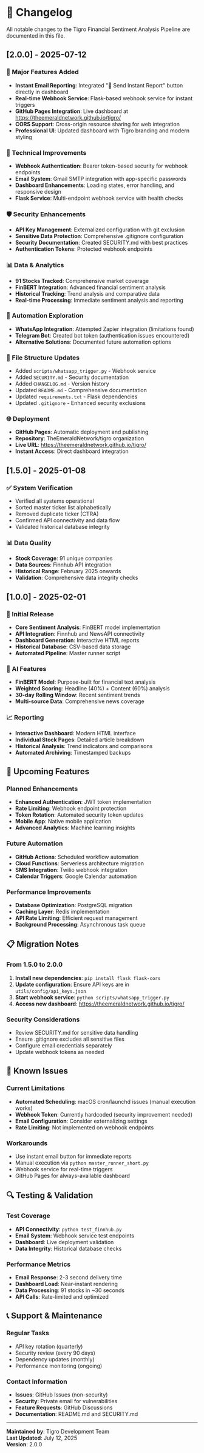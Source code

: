 # 📝 Changelog

All notable changes to the Tigro Financial Sentiment Analysis Pipeline are documented in this file.

## [2.0.0] - 2025-07-12

### 🚀 Major Features Added
- **Instant Email Reporting**: Integrated "📧 Send Instant Report" button directly in dashboard
- **Real-time Webhook Service**: Flask-based webhook service for instant triggers
- **GitHub Pages Integration**: Live dashboard at https://theemeraldnetwork.github.io/tigro/
- **CORS Support**: Cross-origin resource sharing for web integration
- **Professional UI**: Updated dashboard with Tigro branding and modern styling

### 🔧 Technical Improvements
- **Webhook Authentication**: Bearer token-based security for webhook endpoints
- **Email System**: Gmail SMTP integration with app-specific passwords
- **Dashboard Enhancements**: Loading states, error handling, and responsive design
- **Flask Service**: Multi-endpoint webhook service with health checks

### 🛡️ Security Enhancements
- **API Key Management**: Externalized configuration with git exclusion
- **Sensitive Data Protection**: Comprehensive .gitignore configuration
- **Security Documentation**: Created SECURITY.md with best practices
- **Authentication Tokens**: Protected webhook endpoints

### 📊 Data & Analytics
- **91 Stocks Tracked**: Comprehensive market coverage
- **FinBERT Integration**: Advanced financial sentiment analysis
- **Historical Tracking**: Trend analysis and comparative data
- **Real-time Processing**: Immediate sentiment analysis and reporting

### 🔄 Automation Exploration
- **WhatsApp Integration**: Attempted Zapier integration (limitations found)
- **Telegram Bot**: Created bot token (authentication issues encountered)
- **Alternative Solutions**: Documented future automation options

### 📁 File Structure Updates
- Added `scripts/whatsapp_trigger.py` - Webhook service
- Added `SECURITY.md` - Security documentation
- Added `CHANGELOG.md` - Version history
- Updated `README.md` - Comprehensive documentation
- Updated `requirements.txt` - Flask dependencies
- Updated `.gitignore` - Enhanced security exclusions

### 🌐 Deployment
- **GitHub Pages**: Automatic deployment and publishing
- **Repository**: TheEmeraldNetwork/tigro organization
- **Live URL**: https://theemeraldnetwork.github.io/tigro/
- **Instant Access**: Direct dashboard integration

## [1.5.0] - 2025-01-08

### ✅ System Verification
- Verified all systems operational
- Sorted master ticker list alphabetically
- Removed duplicate ticker (CTRA)
- Confirmed API connectivity and data flow
- Validated historical database integrity

### 📊 Data Quality
- **Stock Coverage**: 91 unique companies
- **Data Sources**: Finnhub API integration
- **Historical Range**: February 2025 onwards
- **Validation**: Comprehensive data integrity checks

## [1.0.0] - 2025-02-01

### 🎯 Initial Release
- **Core Sentiment Analysis**: FinBERT model implementation
- **API Integration**: Finnhub and NewsAPI connectivity
- **Dashboard Generation**: Interactive HTML reports
- **Historical Database**: CSV-based data storage
- **Automated Pipeline**: Master runner script

### 🧠 AI Features
- **FinBERT Model**: Purpose-built for financial text analysis
- **Weighted Scoring**: Headline (40%) + Content (60%) analysis
- **30-day Rolling Window**: Recent sentiment trends
- **Multi-source Data**: Comprehensive news coverage

### 📈 Reporting
- **Interactive Dashboard**: Modern HTML interface
- **Individual Stock Pages**: Detailed article breakdown
- **Historical Analysis**: Trend indicators and comparisons
- **Automated Archiving**: Timestamped backups

## 🔄 Upcoming Features

### Planned Enhancements
- **Enhanced Authentication**: JWT token implementation
- **Rate Limiting**: Webhook endpoint protection
- **Token Rotation**: Automated security token updates
- **Mobile App**: Native mobile application
- **Advanced Analytics**: Machine learning insights

### Future Automation
- **GitHub Actions**: Scheduled workflow automation
- **Cloud Functions**: Serverless architecture migration
- **SMS Integration**: Twilio webhook integration
- **Calendar Triggers**: Google Calendar automation

### Performance Improvements
- **Database Optimization**: PostgreSQL migration
- **Caching Layer**: Redis implementation
- **API Rate Limiting**: Efficient request management
- **Background Processing**: Asynchronous task queue

## 📋 Migration Notes

### From 1.5.0 to 2.0.0
1. **Install new dependencies**: `pip install flask flask-cors`
2. **Update configuration**: Ensure API keys are in `utils/config/api_keys.json`
3. **Start webhook service**: `python scripts/whatsapp_trigger.py`
4. **Access new dashboard**: https://theemeraldnetwork.github.io/tigro/

### Security Considerations
- Review SECURITY.md for sensitive data handling
- Ensure .gitignore excludes all sensitive files
- Configure email credentials separately
- Update webhook tokens as needed

## 🐛 Known Issues

### Current Limitations
- **Automated Scheduling**: macOS cron/launchd issues (manual execution works)
- **Webhook Token**: Currently hardcoded (security improvement needed)
- **Email Configuration**: Consider externalizing settings
- **Rate Limiting**: Not implemented on webhook endpoints

### Workarounds
- Use instant email button for immediate reports
- Manual execution via `python master_runner_short.py`
- Webhook service for real-time triggers
- GitHub Pages for always-available dashboard

## 🔍 Testing & Validation

### Test Coverage
- **API Connectivity**: `python test_finnhub.py`
- **Email System**: Webhook service test endpoints
- **Dashboard**: Live deployment validation
- **Data Integrity**: Historical database checks

### Performance Metrics
- **Email Response**: 2-3 second delivery time
- **Dashboard Load**: Near-instant rendering
- **Data Processing**: 91 stocks in ~30 seconds
- **API Calls**: Rate-limited and optimized

## 📞 Support & Maintenance

### Regular Tasks
- API key rotation (quarterly)
- Security review (every 90 days)
- Dependency updates (monthly)
- Performance monitoring (ongoing)

### Contact Information
- **Issues**: GitHub Issues (non-security)
- **Security**: Private email for vulnerabilities
- **Feature Requests**: GitHub Discussions
- **Documentation**: README.md and SECURITY.md

---

**Maintained by**: Tigro Development Team  
**Last Updated**: July 12, 2025  
**Version**: 2.0.0 